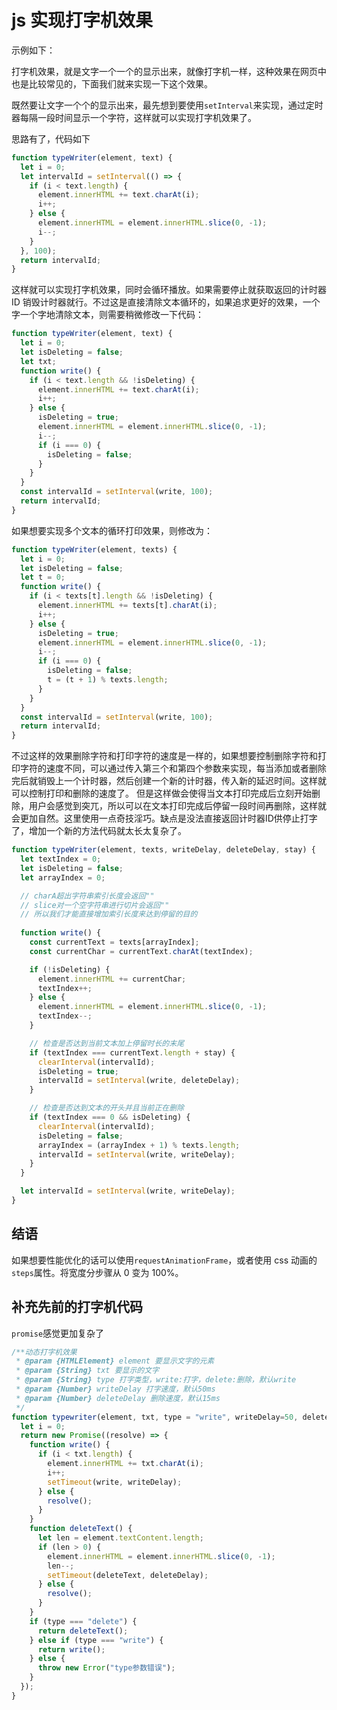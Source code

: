 # js 实现打字机效果

示例如下：<span id="demo"></span>

打字机效果，就是文字一个一个的显示出来，就像打字机一样，这种效果在网页中也是比较常见的，下面我们就来实现一下这个效果。

既然要让文字一个个的显示出来，最先想到要使用`setInterval`来实现，通过定时器每隔一段时间显示一个字符，这样就可以实现打字机效果了。

思路有了，代码如下

```javascript
function typeWriter(element, text) {
  let i = 0;
  let intervalId = setInterval(() => {
    if (i < text.length) {
      element.innerHTML += text.charAt(i);
      i++;
    } else {
      element.innerHTML = element.innerHTML.slice(0, -1);
      i--;
    }
  }, 100);
  return intervalId;
}
```

这样就可以实现打字机效果，同时会循环播放。如果需要停止就获取返回的计时器 ID 销毁计时器就行。不过这是直接清除文本循环的，如果追求更好的效果，一个字一个字地清除文本，则需要稍微修改一下代码：

```javascript
function typeWriter(element, text) {
  let i = 0;
  let isDeleting = false;
  let txt;
  function write() {
    if (i < text.length && !isDeleting) {
      element.innerHTML += text.charAt(i);
      i++;
    } else {
      isDeleting = true;
      element.innerHTML = element.innerHTML.slice(0, -1);
      i--;
      if (i === 0) {
        isDeleting = false;
      }
    }
  }
  const intervalId = setInterval(write, 100);
  return intervalId;
}
```

如果想要实现多个文本的循环打印效果，则修改为：

```javascript
function typeWriter(element, texts) {
  let i = 0;
  let isDeleting = false;
  let t = 0;
  function write() {
    if (i < texts[t].length && !isDeleting) {
      element.innerHTML += texts[t].charAt(i);
      i++;
    } else {
      isDeleting = true;
      element.innerHTML = element.innerHTML.slice(0, -1);
      i--;
      if (i === 0) {
        isDeleting = false;
        t = (t + 1) % texts.length;
      }
    }
  }
  const intervalId = setInterval(write, 100);
  return intervalId;
}
```

不过这样的效果删除字符和打印字符的速度是一样的，如果想要控制删除字符和打印字符的速度不同，可以通过传入第三个和第四个参数来实现，每当添加或者删除完后就销毁上一个计时器，然后创建一个新的计时器，传入新的延迟时间。这样就可以控制打印和删除的速度了。
但是这样做会使得当文本打印完成后立刻开始删除，用户会感觉到突兀，所以可以在文本打印完成后停留一段时间再删除，这样就会更加自然。这里使用一点奇技淫巧。缺点是没法直接返回计时器ID供停止打字了，增加一个新的方法代码就太长太复杂了。

```javascript
function typeWriter(element, texts, writeDelay, deleteDelay, stay) {
  let textIndex = 0;
  let isDeleting = false;
  let arrayIndex = 0;

  // charA超出字符串索引长度会返回""
  // slice对一个空字符串进行切片会返回""
  // 所以我们才能直接增加索引长度来达到停留的目的
  
  function write() {
    const currentText = texts[arrayIndex];
    const currentChar = currentText.charAt(textIndex);

    if (!isDeleting) {
      element.innerHTML += currentChar;
      textIndex++;
    } else {
      element.innerHTML = element.innerHTML.slice(0, -1);
      textIndex--;
    }

    // 检查是否达到当前文本加上停留时长的末尾
    if (textIndex === currentText.length + stay) {
      clearInterval(intervalId);
      isDeleting = true;
      intervalId = setInterval(write, deleteDelay);
    }

    // 检查是否达到文本的开头并且当前正在删除
    if (textIndex === 0 && isDeleting) {
      clearInterval(intervalId);
      isDeleting = false;
      arrayIndex = (arrayIndex + 1) % texts.length;
      intervalId = setInterval(write, writeDelay);
    }
  }

  let intervalId = setInterval(write, writeDelay);
}
```

<script>
function typeWriter(element, texts, writeDelay, deleteDelay, stay = 6) {
  let textIndex = 0;
  let isDeleting = false;
  let arrayIndex = 0;

  // charA超出字符串索引长度会返回""
  // slice对一个空字符串进行切片会返回""
  // 所以我们才能直接增加索引长度来达到停留的目的

  function write() {
    const currentText = texts[arrayIndex];
    const currentChar = currentText.charAt(textIndex);

    if (!isDeleting) {
      element.innerHTML += currentChar;
      textIndex++;
    } else {
      element.innerHTML = element.innerHTML.slice(0, -1);
      textIndex--;
    }

    // 检查是否达到当前文本加上停留时长的末尾
    if (textIndex === currentText.length + stay) {
      clearInterval(intervalId);
      isDeleting = true;
      intervalId = setInterval(write, deleteDelay);
    }

    // 检查是否达到文本的开头并且当前正在删除
    if (textIndex === 0 && isDeleting) {
      clearInterval(intervalId);
      isDeleting = false;
      arrayIndex = (arrayIndex + 1) % texts.length;
      intervalId = setInterval(write, writeDelay);
    }
  }

  let intervalId = setInterval(write, writeDelay);
}
const texts = ["hello world", "让文字一个个的显示出来"];

typeWriter(document.getElementById("demo"), texts, 150, 50);

</script>

## 结语

如果想要性能优化的话可以使用`requestAnimationFrame`，或者使用 css 动画的`steps`属性。将宽度分步骤从 0 变为 100%。

## 补充先前的打字机代码

`promise`感觉更加复杂了

```javascript
/**动态打字机效果
 * @param {HTMLElement} element 要显示文字的元素
 * @param {String} txt 要显示的文字
 * @param {String} type 打字类型，write:打字，delete:删除，默认write
 * @param {Number} writeDelay 打字速度，默认50ms
 * @param {Number} deleteDelay 删除速度，默认15ms
 */
function typewriter(element, txt, type = "write", writeDelay=50, deleteDelay=10) {
  let i = 0;
  return new Promise((resolve) => {
    function write() {
      if (i < txt.length) {
        element.innerHTML += txt.charAt(i);
        i++;
        setTimeout(write, writeDelay);
      } else {
        resolve();
      }
    }
    function deleteText() {
      let len = element.textContent.length;
      if (len > 0) {
        element.innerHTML = element.innerHTML.slice(0, -1);
        len--;
        setTimeout(deleteText, deleteDelay);
      } else {
        resolve();
      }
    }
    if (type === "delete") {
      return deleteText();
    } else if (type === "write") {
      return write();
    } else {
      throw new Error("type参数错误");
    }
  });
}
```
